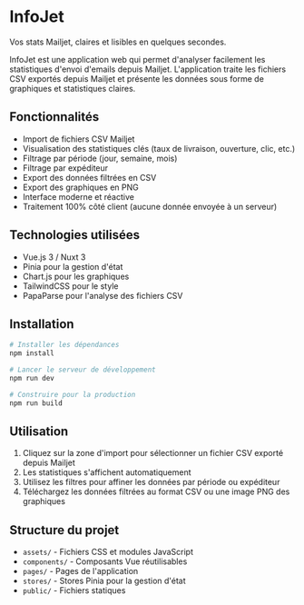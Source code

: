 # InfoJet

Vos stats Mailjet, claires et lisibles en quelques secondes.

InfoJet est une application web qui permet d'analyser facilement les statistiques d'envoi d'emails depuis Mailjet. L'application traite les fichiers CSV exportés depuis Mailjet et présente les données sous forme de graphiques et statistiques claires.

## Fonctionnalités

- Import de fichiers CSV Mailjet
- Visualisation des statistiques clés (taux de livraison, ouverture, clic, etc.)
- Filtrage par période (jour, semaine, mois)
- Filtrage par expéditeur
- Export des données filtrées en CSV
- Export des graphiques en PNG
- Interface moderne et réactive
- Traitement 100% côté client (aucune donnée envoyée à un serveur)

## Technologies utilisées

- Vue.js 3 / Nuxt 3
- Pinia pour la gestion d'état
- Chart.js pour les graphiques
- TailwindCSS pour le style
- PapaParse pour l'analyse des fichiers CSV

## Installation

```bash
# Installer les dépendances
npm install

# Lancer le serveur de développement
npm run dev

# Construire pour la production
npm run build
```

## Utilisation

1. Cliquez sur la zone d'import pour sélectionner un fichier CSV exporté depuis Mailjet
2. Les statistiques s'affichent automatiquement
3. Utilisez les filtres pour affiner les données par période ou expéditeur
4. Téléchargez les données filtrées au format CSV ou une image PNG des graphiques

## Structure du projet

- `assets/` - Fichiers CSS et modules JavaScript 
- `components/` - Composants Vue réutilisables
- `pages/` - Pages de l'application
- `stores/` - Stores Pinia pour la gestion d'état
- `public/` - Fichiers statiques
